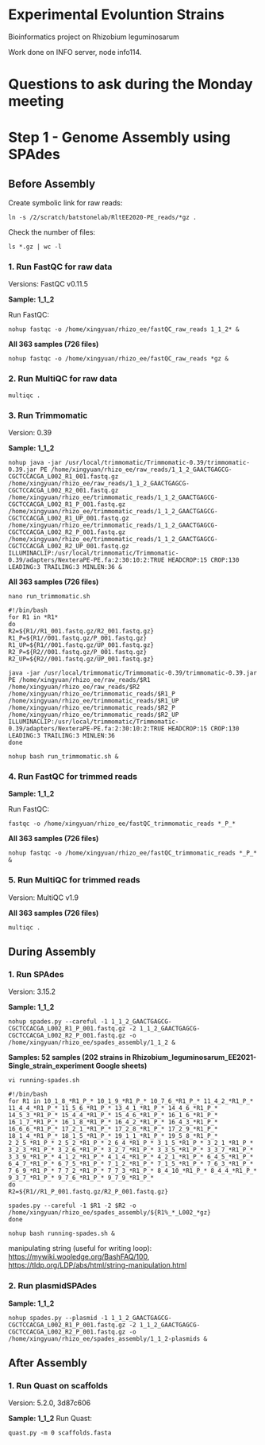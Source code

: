 # Experimental Evoluntion Strains
Bioinformatics project on Rhizobium leguminosarum 

Work done on INFO server, node info114. 

# Questions to ask during the Monday meeting

# Step 1 - Genome Assembly using SPAdes <br>

## Before Assembly
Create symbolic link for raw reads:
```
ln -s /2/scratch/batstonelab/RltEE2020-PE_reads/*gz .
```
Check the number of files:
```
ls *.gz | wc -l
```

### 1. Run FastQC for raw data
Versions: FastQC v0.11.5

**Sample: 1_1_2**

Run FastQC:
```
nohup fastqc -o /home/xingyuan/rhizo_ee/fastQC_raw_reads 1_1_2* &
```
**All 363 samples (726 files)**
```
nohup fastqc -o /home/xingyuan/rhizo_ee/fastQC_raw_reads *gz &
```

### 2. Run MultiQC for raw data
```
multiqc . 
```
### 3. Run Trimmomatic 
Version: 0.39


**Sample: 1_1_2**
```
nohup java -jar /usr/local/trimmomatic/Trimmomatic-0.39/trimmomatic-0.39.jar PE /home/xingyuan/rhizo_ee/raw_reads/1_1_2_GAACTGAGCG-CGCTCCACGA_L002_R1_001.fastq.gz /home/xingyuan/rhizo_ee/raw_reads/1_1_2_GAACTGAGCG-CGCTCCACGA_L002_R2_001.fastq.gz /home/xingyuan/rhizo_ee/trimmomatic_reads/1_1_2_GAACTGAGCG-CGCTCCACGA_L002_R1_P_001.fastq.gz /home/xingyuan/rhizo_ee/trimmomatic_reads/1_1_2_GAACTGAGCG-CGCTCCACGA_L002_R1_UP_001.fastq.gz /home/xingyuan/rhizo_ee/trimmomatic_reads/1_1_2_GAACTGAGCG-CGCTCCACGA_L002_R2_P_001.fastq.gz /home/xingyuan/rhizo_ee/trimmomatic_reads/1_1_2_GAACTGAGCG-CGCTCCACGA_L002_R2_UP_001.fastq.gz ILLUMINACLIP:/usr/local/trimmomatic/Trimmomatic-0.39/adapters/NexteraPE-PE.fa:2:30:10:2:TRUE HEADCROP:15 CROP:130 LEADING:3 TRAILING:3 MINLEN:36 &
```
**All 363 samples (726 files)**
```
nano run_trimmomatic.sh
```
```
#!/bin/bash 
for R1 in *R1* 
do 
R2=${R1//R1_001.fastq.gz/R2_001.fastq.gz} 
R1_P=${R1//001.fastq.gz/P_001.fastq.gz} 
R1_UP=${R1//001.fastq.gz/UP_001.fastq.gz} 
R2_P=${R2//001.fastq.gz/P_001.fastq.gz} 
R2_UP=${R2//001.fastq.gz/UP_001.fastq.gz} 

java -jar /usr/local/trimmomatic/Trimmomatic-0.39/trimmomatic-0.39.jar PE /home/xingyuan/rhizo_ee/raw_reads/$R1 /home/xingyuan/rhizo_ee/raw_reads/$R2 /home/xingyuan/rhizo_ee/trimmomatic_reads/$R1_P /home/xingyuan/rhizo_ee/trimmomatic_reads/$R1_UP /home/xingyuan/rhizo_ee/trimmomatic_reads/$R2_P /home/xingyuan/rhizo_ee/trimmomatic_reads/$R2_UP ILLUMINACLIP:/usr/local/trimmomatic/Trimmomatic-0.39/adapters/NexteraPE-PE.fa:2:30:10:2:TRUE HEADCROP:15 CROP:130 LEADING:3 TRAILING:3 MINLEN:36
done
```
```
nohup bash run_trimmomatic.sh &
```

### 4. Run FastQC for trimmed reads 
**Sample: 1_1_2**

Run FastQC: 
```
fastqc -o /home/xingyuan/rhizo_ee/fastQC_trimmomatic_reads *_P_* 
```

**All 363 samples (726 files)**
```
nohup fastqc -o /home/xingyuan/rhizo_ee/fastQC_trimmomatic_reads *_P_* &
```

### 5. Run MultiQC for trimmed reads
Version: MultiQC v1.9

**All 363 samples (726 files)**
```
multiqc . 
```

## During Assembly 
### 1. Run SPAdes 
Version: 3.15.2

**Sample: 1_1_2**
```
nohup spades.py --careful -1 1_1_2_GAACTGAGCG-CGCTCCACGA_L002_R1_P_001.fastq.gz -2 1_1_2_GAACTGAGCG-CGCTCCACGA_L002_R2_P_001.fastq.gz -o /home/xingyuan/rhizo_ee/spades_assembly/1_1_2 &
```

**Samples: 52 samples (202 strains in Rhizobium_leguminosarum_EE2021-Single_strain_experiment Google sheets)**
```
vi running-spades.sh
```
```
#!/bin/bash 
for R1 in 10_1_8_*R1_P_* 10_1_9_*R1_P_* 10_7_6_*R1_P_* 11_4_2_*R1_P_* 11_4_4_*R1_P_* 11_5_6_*R1_P_* 13_4_1_*R1_P_* 14_4_6_*R1_P_* 14_5_3_*R1_P_* 15_4_4_*R1_P_* 15_4_6_*R1_P_* 16_1_6_*R1_P_* 16_1_7_*R1_P_* 16_1_8_*R1_P_* 16_4_2_*R1_P_* 16_4_3_*R1_P_* 16_6_6_*R1_P_* 17_2_1_*R1_P_* 17_2_8_*R1_P_* 17_2_9_*R1_P_* 18_1_4_*R1_P_* 18_1_5_*R1_P_* 19_1_1_*R1_P_* 19_5_8_*R1_P_* 2_2_5_*R1_P_* 2_5_2_*R1_P_* 2_6_4_*R1_P_* 3_1_5_*R1_P_* 3_2_1_*R1_P_* 3_2_3_*R1_P_* 3_2_6_*R1_P_* 3_2_7_*R1_P_* 3_3_5_*R1_P_* 3_3_7_*R1_P_* 3_3_9_*R1_P_* 4_1_2_*R1_P_* 4_1_4_*R1_P_* 4_2_1_*R1_P_* 6_4_5_*R1_P_* 6_4_7_*R1_P_* 6_7_5_*R1_P_* 7_1_2_*R1_P_* 7_1_5_*R1_P_* 7_6_3_*R1_P_* 7_6_9_*R1_P_* 7_7_2_*R1_P_* 7_7_3_*R1_P_* 8_4_10_*R1_P_* 8_4_4_*R1_P_* 9_3_7_*R1_P_* 9_7_6_*R1_P_* 9_7_9_*R1_P_* 
do
R2=${R1//R1_P_001.fastq.gz/R2_P_001.fastq.gz}

spades.py --careful -1 $R1 -2 $R2 -o /home/xingyuan/rhizo_ee/spades_assembly/${R1%_*_L002_*gz}
done
```
```
nohup bash running-spades.sh &
```
manipulating string (useful for writing loop): https://mywiki.wooledge.org/BashFAQ/100, https://tldp.org/LDP/abs/html/string-manipulation.html

### 2. Run plasmidSPAdes
**Sample: 1_1_2**
```
nohup spades.py --plasmid -1 1_1_2_GAACTGAGCG-CGCTCCACGA_L002_R1_P_001.fastq.gz -2 1_1_2_GAACTGAGCG-CGCTCCACGA_L002_R2_P_001.fastq.gz -o /home/xingyuan/rhizo_ee/spades_assembly/1_1_2-plasmids &
```

## After Assembly 
### 1. Run Quast on scaffolds
Version: 5.2.0, 3d87c606

**Sample: 1_1_2**
Run Quast:
```
quast.py -m 0 scaffolds.fasta
```

